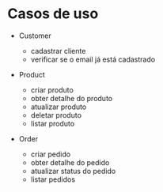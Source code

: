 # Casos de uso

- Customer
    - cadastrar cliente
    - verificar se o email já está cadastrado

- Product
    - criar produto
    - obter detalhe do produto
    - atualizar produto
    - deletar produto
    - listar produto

- Order
    - criar pedido
    - obter detalhe do pedido
    - atualizar status do pedido
    - listar pedidos